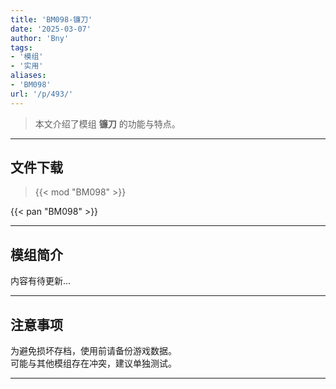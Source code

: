 ```yaml
---
title: 'BM098-镰刀'
date: '2025-03-07'
author: 'Bny'
tags:
- '模组'
- '实用'
aliases:
- 'BM098'
url: '/p/493/'
---
```


> 本文介绍了模组 **镰刀** 的功能与特点。

---

## 文件下载  

> {{< mod "BM098" >}}  

{{< pan "BM098" >}}  

---

## 模组简介

>  
内容有待更新...  

---

## 注意事项

>  
为避免损坏存档，使用前请备份游戏数据。  
可能与其他模组存在冲突，建议单独测试。  

---

